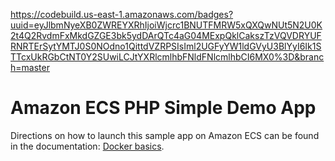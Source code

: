 https://codebuild.us-east-1.amazonaws.com/badges?uuid=eyJlbmNyeXB0ZWREYXRhIjoiWjcrc1BNUTFMRW5xQXQwNUt5N2U0K2t4Q2RvdmFxMkdGZGE3bk5ydDArQTc4aG04MExpQklCakszTzVQVDRYUFRNRTErSytYMTJ0S0NOdno1QittdVZRPSIsIml2UGFyYW1ldGVyU3BlYyI6Ik1STTcxUkRGbCtNT0Y2SUwiLCJtYXRlcmlhbFNldFNlcmlhbCI6MX0%3D&branch=master

# Amazon ECS PHP Simple Demo App
Directions on how to launch this sample app on Amazon ECS can be found in the documentation: [Docker basics](http://docs.aws.amazon.com/AmazonECS/latest/developerguide/docker-basics.html).
